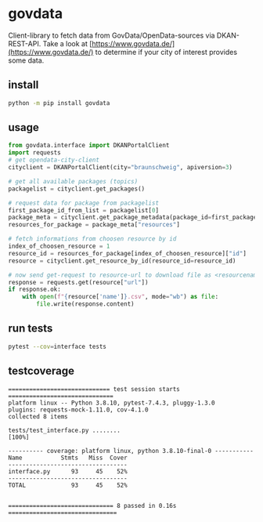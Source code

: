 # govdata
Client-library to fetch data from GovData/OpenData-sources via DKAN-REST-API. 
Take a look at [https://www.govdata.de/](https://www.govdata.de/) to determine if your city of interest provides some data.

## install 
```bash
python -m pip install govdata
```

## usage
```py
from govdata.interface import DKANPortalClient 
import requests
# get opendata-city-client
cityclient = DKANPortalClient(city="braunschweig", apiversion=3)

# get all available packages (topics)
packagelist = cityclient.get_packages()

# request data for package from packagelist
first_package_id_from_list = packagelist[0]
package_meta = cityclient.get_package_metadata(package_id=first_package_id_from_list)
resources_for_package = package_meta["resources"]

# fetch informations from choosen resource by id
index_of_choosen_resource = 1
resource_id = resources_for_package[index_of_choosen_resource]["id"]
resource = cityclient.get_resource_by_id(resource_id=resource_id)

# now send get-request to resource-url to download file as <resourcename>.csv
response = requests.get(resource["url"])
if response.ok:
    with open(f"{resource['name']}.csv", mode="wb") as file:
        file.write(response.content)
```

## run tests
```bash
pytest --cov=interface tests
```

## testcoverage
```
============================= test session starts ==============================
platform linux -- Python 3.8.10, pytest-7.4.3, pluggy-1.3.0
plugins: requests-mock-1.11.0, cov-4.1.0
collected 8 items

tests/test_interface.py ........                                         [100%]

---------- coverage: platform linux, python 3.8.10-final-0 -----------
Name           Stmts   Miss  Cover
----------------------------------
interface.py      93     45    52%
----------------------------------
TOTAL             93     45    52%


============================== 8 passed in 0.16s ===============================
```

